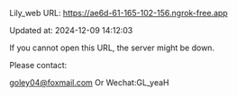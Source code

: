 Lily_web URL: https://ae6d-61-165-102-156.ngrok-free.app

Updated at: 2024-12-09 14:12:03

If you cannot open this URL, the server might be down.

Please contact: 

goley04@foxmail.com Or Wechat:GL_yeaH